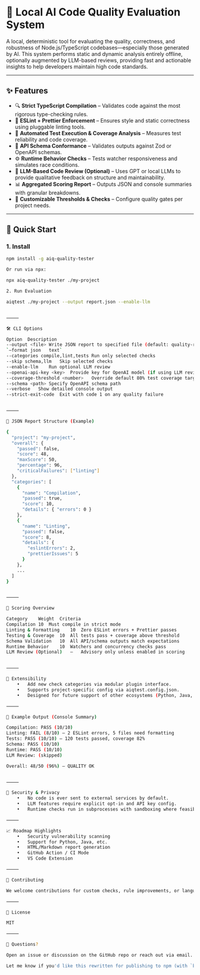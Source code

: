# 🧪 Local AI Code Quality Evaluation System

A local, deterministic tool for evaluating the quality, correctness, and robustness of Node.js/TypeScript codebases—especially those generated by AI. This system performs static and dynamic analysis entirely offline, optionally augmented by LLM-based reviews, providing fast and actionable insights to help developers maintain high code standards.

---

## ✨ Features

- 🔍 **Strict TypeScript Compilation** – Validates code against the most rigorous type-checking rules.
- 🎯 **ESLint + Prettier Enforcement** – Ensures style and static correctness using pluggable linting tools.
- 🧪 **Automated Test Execution & Coverage Analysis** – Measures test reliability and code coverage.
- 📐 **API Schema Conformance** – Validates outputs against Zod or OpenAPI schemas.
- ⚙️ **Runtime Behavior Checks** – Tests watcher responsiveness and simulates race conditions.
- 🧠 **LLM-Based Code Review (Optional)** – Uses GPT or local LLMs to provide qualitative feedback on structure and maintainability.
- 📊 **Aggregated Scoring Report** – Outputs JSON and console summaries with granular breakdowns.
- 🔧 **Customizable Thresholds & Checks** – Configure quality gates per project needs.

---

## 🚀 Quick Start

### 1. Install

```bash
npm install -g aiq-quality-tester

Or run via npx:

npx aiq-quality-tester ./my-project

2. Run Evaluation

aiqtest ./my-project --output report.json --enable-llm


⸻

🛠️ CLI Options

Option	Description
--output <file>	Write JSON report to specified file (default: quality-report.json)
`–format json	text`
--categories compile,lint,tests	Run only selected checks
--skip schema,llm	Skip selected checks
--enable-llm	Run optional LLM review
--openai-api-key <key>	Provide key for OpenAI model (if using LLM review)
--coverage-threshold <number>	Override default 80% test coverage target
--schema <path>	Specify OpenAPI schema path
--verbose	Show detailed console output
--strict-exit-code	Exit with code 1 on any quality failure


⸻

📁 JSON Report Structure (Example)

{
  "project": "my-project",
  "overall": {
    "passed": false,
    "score": 48,
    "maxScore": 50,
    "percentage": 96,
    "criticalFailures": ["linting"]
  },
  "categories": [
    {
      "name": "Compilation",
      "passed": true,
      "score": 10,
      "details": { "errors": 0 }
    },
    {
      "name": "Linting",
      "passed": false,
      "score": 8,
      "details": {
        "eslintErrors": 2,
        "prettierIssues": 5
      }
    },
    ...
  ]
}


⸻

🔄 Scoring Overview

Category	Weight	Criteria
Compilation	10	Must compile in strict mode
Linting & Formatting	10	Zero ESLint errors + Prettier passes
Testing & Coverage	10	All tests pass + coverage above threshold
Schema Validation	10	All API/schema outputs match expectations
Runtime Behavior	10	Watchers and concurrency checks pass
LLM Review (Optional)	—	Advisory only unless enabled in scoring


⸻

🧩 Extensibility
	•	Add new check categories via modular plugin interface.
	•	Supports project-specific config via aiqtest.config.json.
	•	Designed for future support of other ecosystems (Python, Java, etc).

⸻

🧪 Example Output (Console Summary)

Compilation: PASS (10/10)
Linting: FAIL (8/10) – 2 ESLint errors, 5 files need formatting
Tests: PASS (10/10) – 120 tests passed, coverage 82%
Schema: PASS (10/10)
Runtime: PASS (10/10)
LLM Review: (skipped)

Overall: 48/50 (96%) – QUALITY OK


⸻

🔐 Security & Privacy
	•	No code is ever sent to external services by default.
	•	LLM features require explicit opt-in and API key config.
	•	Runtime checks run in subprocesses with sandboxing where feasible.

⸻

📈 Roadmap Highlights
	•	Security vulnerability scanning
	•	Support for Python, Java, etc.
	•	HTML/Markdown report generation
	•	GitHub Action / CI Mode
	•	VS Code Extension

⸻

🤝 Contributing

We welcome contributions for custom checks, rule improvements, or language extensions. Future versions will include a plugin API and configuration schema.

⸻

📄 License

MIT

⸻

💬 Questions?

Open an issue or discussion on the GitHub repo or reach out via email.

Let me know if you'd like this rewritten for publishing to npm (with `bin` section, `keywords`, etc.) or as a GitHub landing page with screenshots and badges.
